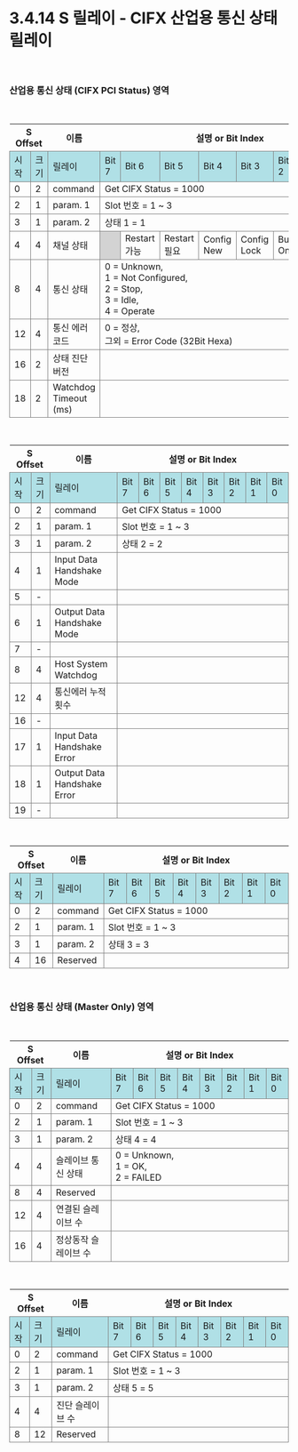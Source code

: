 ﻿# 3.4.14 S 릴레이 - CIFX 산업용 통신 상태 릴레이

<style type="text/css">
table  {border-collapse:collapse;}
td {border-color:gray;border-style:solid;border-width:1px;}
.grayed {background-color:lightgray;}
.powderblued {background-color:powderblue;}
</style>

<br>

### 산업용 통신 상태 (CIFX PCI Status) 영역

<br>


<table class="tg">
<thead>
	<tr>
		<th colspan=2>S Offset</th>
		<th>이름</th>
		<th colspan=8>설명 or Bit Index</th>
	</tr>
</thead>

<tbody>
	<tr>
		<td class='powderblued'>시작</td>
		<td class='powderblued'>크기</td>
		<td class='powderblued'>릴레이</td>
		<td class='powderblued'>Bit 7</td>
		<td class='powderblued'>Bit 6</td>
		<td class='powderblued'>Bit 5</td>
		<td class='powderblued'>Bit 4</td>
		<td class='powderblued'>Bit 3</td>
		<td class='powderblued'>Bit 2</td>
		<td class='powderblued'>Bit 1</td>
		<td class='powderblued'>Bit 0</td>
	</tr>
	<tr>
		<td>0</td>
		<td>2</td>
		<td>command</td>
		<td colspan=8>Get CIFX Status = 1000</td>
	</tr>
	<tr>
		<td>2</td>
		<td>1</td>
		<td>param. 1</td>
		<td colspan=8>Slot 번호 = 1 ~ 3</td>
	</tr>
	<tr>
		<td>3</td>
		<td>1</td>
		<td>param. 2</td>
		<td colspan=8>상태 1 = 1</td>
	</tr>
	<tr>
		<td>4</td>
		<td>4</td>
		<td>채널 상태</td>
		<td class='grayed'></td>
		<td>Restart 가능</td>
		<td>Restart 필요</td>
		<td>Config New</td>
		<td>Config Lock</td>
		<td>Bus On</td>
		<td>Run</td>
		<td>Ready</td>
	</tr>
	<tr>
		<td>8</td>
		<td>4</td>
		<td>통신 상태</td>
		<td colspan=8>0 = Unknown, <br> 1 =  Not Configured, <br> 2 = Stop, <br> 3 = Idle, <br> 4 = Operate</td>
	</tr>
	<tr>
		<td>12</td>
		<td>4</td>
		<td>통신 에러 코드</td>
		<td colspan=8>0 = 정상, <br> 그외 =  Error Code (32Bit Hexa)</td>
	</tr>
	<tr>
		<td>16</td>
		<td>2</td>
		<td>상태 진단 버전</td>
		<td colspan=8></td>
	</tr>
	<tr>
		<td>18</td>
		<td>2</td>
		<td>Watchdog Timeout (ms)</td>
		<td colspan=8></td>
	</tr>
</tbody>
</table>


<br>


<table class="tg">
<thead>
	<tr>
		<th colspan=2>S Offset</th>
		<th>이름</th>
		<th colspan=8>설명 or Bit Index</th>
	</tr>
</thead>

<tbody>
	<tr>
		<td class='powderblued'>시작</td>
		<td class='powderblued'>크기</td>
		<td class='powderblued'>릴레이</td>
		<td class='powderblued'>Bit 7</td>
		<td class='powderblued'>Bit 6</td>
		<td class='powderblued'>Bit 5</td>
		<td class='powderblued'>Bit 4</td>
		<td class='powderblued'>Bit 3</td>
		<td class='powderblued'>Bit 2</td>
		<td class='powderblued'>Bit 1</td>
		<td class='powderblued'>Bit 0</td>
	</tr>
	<tr>
		<td>0</td>
		<td>2</td>
		<td>command</td>
		<td colspan=8>Get CIFX Status = 1000</td>
	</tr>
	<tr>
		<td>2</td>
		<td>1</td>
		<td>param. 1</td>
		<td colspan=8>Slot 번호 = 1 ~ 3</td>
	</tr>
	<tr>
		<td>3</td>
		<td>1</td>
		<td>param. 2</td>
		<td colspan=8>상태 2 = 2</td>
	</tr>
	<tr>
		<td>4</td>
		<td>1</td>
		<td>Input Data Handshake Mode</td>
		<td colspan=8></td>
	</tr>
	<tr>
		<td>5</td>
		<td>-</td>
		<td></td>
		<td colspan=8></td>
	</tr>
	<tr>
		<td>6</td>
		<td>1</td>
		<td>Output Data Handshake Mode</td>
		<td colspan=8></td>
	</tr>
	<tr>
		<td>7</td>
		<td>-</td>
		<td></td>
		<td colspan=8></td>
	</tr>
	<tr>
		<td>8</td>
		<td>4</td>
		<td>Host System Watchdog</td>
		<td colspan=8></td>
	</tr>
	<tr>
		<td>12</td>
		<td>4</td>
		<td>통신에러 누적 횟수</td>
		<td colspan=8></td>
	</tr>
	<tr>
		<td>16</td>
		<td>-</td>
		<td></td>
		<td colspan=8></td>
	</tr>
	<tr>
		<td>17</td>
		<td>1</td>
		<td>Input Data Handshake Error</td>
		<td colspan=8></td>
	</tr>
	<tr>
		<td>18</td>
		<td>1</td>
		<td>Output Data Handshake Error</td>
		<td colspan=8></td>
	</tr>
	<tr>
		<td>19</td>
		<td>-</td>
		<td></td>
		<td colspan=8></td>
	</tr>
</tbody>
</table>


<br>


<table class="tg">
<thead>
	<tr>
		<th colspan=2>S Offset</th>
		<th>이름</th>
		<th colspan=8>설명 or Bit Index</th>
	</tr>
</thead>

<tbody>
	<tr>
		<td class='powderblued'>시작</td>
		<td class='powderblued'>크기</td>
		<td class='powderblued'>릴레이</td>
		<td class='powderblued'>Bit 7</td>
		<td class='powderblued'>Bit 6</td>
		<td class='powderblued'>Bit 5</td>
		<td class='powderblued'>Bit 4</td>
		<td class='powderblued'>Bit 3</td>
		<td class='powderblued'>Bit 2</td>
		<td class='powderblued'>Bit 1</td>
		<td class='powderblued'>Bit 0</td>
	</tr>
	<tr>
		<td>0</td>
		<td>2</td>
		<td>command</td>
		<td colspan=8>Get CIFX Status = 1000</td>
	</tr>
	<tr>
		<td>2</td>
		<td>1</td>
		<td>param. 1</td>
		<td colspan=8>Slot 번호 = 1 ~ 3</td>
	</tr>
	<tr>
		<td>3</td>
		<td>1</td>
		<td>param. 2</td>
		<td colspan=8>상태 3 = 3</td>
	</tr>
	<tr>
		<td>4</td>
		<td>16</td>
		<td>Reserved</td>
		<td colspan=8></td>
	</tr>
</tbody>
</table>

<br>

### 산업용 통신 상태 (Master Only) 영역

<br>

<table class="tg">
<thead>
	<tr>
		<th colspan=2>S Offset</th>
		<th>이름</th>
		<th colspan=8>설명 or Bit Index</th>
	</tr>
</thead>

<tbody>
	<tr>
		<td class='powderblued'>시작</td>
		<td class='powderblued'>크기</td>
		<td class='powderblued'>릴레이</td>
		<td class='powderblued'>Bit 7</td>
		<td class='powderblued'>Bit 6</td>
		<td class='powderblued'>Bit 5</td>
		<td class='powderblued'>Bit 4</td>
		<td class='powderblued'>Bit 3</td>
		<td class='powderblued'>Bit 2</td>
		<td class='powderblued'>Bit 1</td>
		<td class='powderblued'>Bit 0</td>
	</tr>
	<tr>
		<td>0</td>
		<td>2</td>
		<td>command</td>
		<td colspan=8>Get CIFX Status = 1000</td>
	</tr>
	<tr>
		<td>2</td>
		<td>1</td>
		<td>param. 1</td>
		<td colspan=8>Slot 번호 = 1 ~ 3</td>
	</tr>
	<tr>
		<td>3</td>
		<td>1</td>
		<td>param. 2</td>
		<td colspan=8>상태 4 = 4</td>
	</tr>
	<tr>
		<td>4</td>
		<td>4</td>
		<td>슬레이브 통신 상태</td>
		<td colspan=8>0 = Unknown, <br> 1 = OK, <br> 2 = FAILED</td>
	</tr>
	<tr>
		<td>8</td>
		<td>4</td>
		<td>Reserved</td>
		<td colspan=8></td>
	</tr>
	<tr>
		<td>12</td>
		<td>4</td>
		<td>연결된 슬레이브 수</td>
		<td colspan=8></td>
	</tr>
	<tr>
		<td>16</td>
		<td>4</td>
		<td>정상동작 슬레이브 수</td>
		<td colspan=8></td>
	</tr>
</tbody>
</table>

<br>

<table class="tg">
<thead>
	<tr>
		<th colspan=2>S Offset</th>
		<th>이름</th>
		<th colspan=8>설명 or Bit Index</th>
	</tr>
</thead>

<tbody>
	<tr>
		<td class='powderblued'>시작</td>
		<td class='powderblued'>크기</td>
		<td class='powderblued'>릴레이</td>
		<td class='powderblued'>Bit 7</td>
		<td class='powderblued'>Bit 6</td>
		<td class='powderblued'>Bit 5</td>
		<td class='powderblued'>Bit 4</td>
		<td class='powderblued'>Bit 3</td>
		<td class='powderblued'>Bit 2</td>
		<td class='powderblued'>Bit 1</td>
		<td class='powderblued'>Bit 0</td>
	</tr>
	<tr>
		<td>0</td>
		<td>2</td>
		<td>command</td>
		<td colspan=8>Get CIFX Status = 1000</td>
	</tr>
	<tr>
		<td>2</td>
		<td>1</td>
		<td>param. 1</td>
		<td colspan=8>Slot 번호 = 1 ~ 3</td>
	</tr>
	<tr>
		<td>3</td>
		<td>1</td>
		<td>param. 2</td>
		<td colspan=8>상태 5 = 5</td>
	</tr>
	<tr>
		<td>4</td>
		<td>4</td>
		<td>진단 슬레이브 수</td>
		<td colspan=8></td>
	</tr>
	<tr>
		<td>8</td>
		<td>12</td>
		<td>Reserved</td>
		<td colspan=8></td>
	</tr>
</tbody>
</table>	